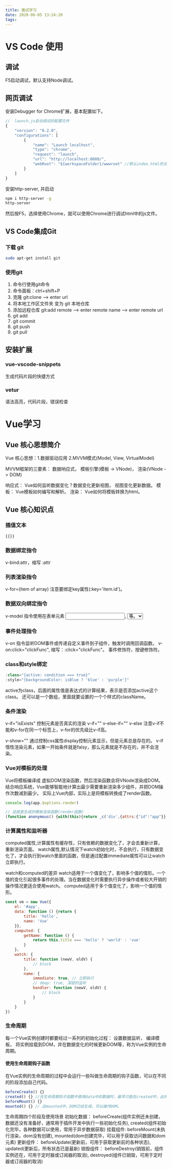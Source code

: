 ```yaml
---
title: 面试学习
date: 2020-06-05 13:24:20
tags:
---
```


# VS Code 使用
## 调试
F5启动调试，默认支持Node调试。

## 网页调试
安装Debugger for Chrome扩展，基本配置如下。
```js
//  launch.js启动调试的配置文件
{ 
    "version": "0.2.0",
    "configurations": [
        { 
            "name": "Launch localhost",
            "type": "chrome",
            "request": "launch",            
            "url": "http://localhost:8080/",
            "webRoot": "${workspaceFolder}/wwwroot" //默认index.html的文件夹位置, workspaceFolder 是当前.vscode所在的文件夹
        }
    ]
}

```
安装http-server, 并启动
```bash
npm i http-server -g
http-server
```
然后按F5，选择使用Chrome，就可以使用Chrome进行调试html中的js文件。

## VS Code集成Git
### 下载 git
```bash
sudo apt-get install git
```
### 使用git
1. 命令行使用git命令
2. 命令面板：ctrl+shift+P 
3. 克隆 git:clone  --> enter url
4. 将本地工作区文件夹 变为 git 本地仓库
5. 添加远程仓库 git:add remote --> enter remote name --> enter remote url
6. git add
7. git commit
8. git push
9. git pull

## 安装扩展
### vue-vscode-snippets
生成代码片段的快捷方式
### vetur
语法高亮，代码片段，错误检查

# Vue学习
## Vue 核心思想简介
Vue 核心思想：1.数据驱动应用 2.MVVM模式(Model, View, VirtualModel)

MVVM框架的三要素： 数据响应式， 模板引擎(模板 -> VNode)， 渲染(VNode -> DOM)

响应式： Vue如何监听数据变化？数据变化更新视图， 视图变化更新数据。
模板： Vue模板如何编写和解析。
渲染： Vue如何将模板转换为html。

## Vue 核心知识点
### 插值文本 
```js
{{}}
```
### 数据绑定指令 
v-bind:attr，缩写 :attr
### 列表渲染指令 
v-for=(item of array) 注意要绑定key属性(:key='item.id')。
### 数据双向绑定指令
v-model 指令使用在表单元素 <input>, <select>, <option>等。
### 事件处理指令
v-on 指令监听DOM事件或传递自定义事件到子组件，触发时调用回调函数。
v-on:click="clickFunc", 缩写：:click="clickFunc"。
事件修饰符，按键修饰符。
### class和style绑定
```js
:class="{active: condition === true}"
:style="{backgroundColor: isBlue ? 'blue' : 'purple'}"
```
active为class，后面的属性值是表达式的计算结果，表示是否添加active这个class。
还可以是一个数组，里面就要设置的一个个样式的className。
### 条件渲染
v-if="isExists" 控制元素是否真实的渲染
v-if=""
v-else-if=""
v-else
注意v-if不能和v-for在同一个标签上，v-for的优先级比v-if高。

v-show="" 通过控制css属性display控制元素显示，但是元素总是存在的。
v-if惰性渲染元素，如果一开始条件就是falsy，那么元素就是不存在的，并不会渲染。

### Vue对模板的处理
Vue将模板编译成 虚拟DOM渲染函数，然后渲染函数会将VNode渲染成DOM。结合响应系统，Vue能够智能地计算出最少需要重新渲染多少组件，并把DOM操作次数减到最少。
实际上Vue内部，实际上是将模板转换成了render函数。
```js
console.log(app.$options.render)

// 这就是生成的模板渲染函数(render函数)
(function anonymous() {with(this){return _c('div',{attrs:{"id":"app"}},[_c('h2',{attrs:{"title":title}},[_v("\n            "+_s(title)+"\n        ")]),_v(" "),_c('input',{directives:[{name:"model",rawName:"v-model",value:(course),expression:"course"}],attrs:{"type":"text"},domProps:{"value":(course)},on:{"keydown":function($event){if(!$event.type.indexOf('key')&&_k($event.keyCode,"enter",13,$event.key,"Enter"))return null;return addCourse($event)},"input":function($event){if($event.target.composing)return;course=$event.target.value}}}),_v(" "),_c('button',{on:{"click":addCourse}},[_v("新增课程")]),_v(" "),(courses.length == 0)?_c('p',[_v("没有任何课程信息")]):_e(),_v(" "),_c('ul',_l((courses),function(c){return _c('li',{class:{active: (selectedCourse === c)},on:{"click":function($event){selectedCourse = c}}},[_v(_s(c))])}),0)])}})
```
### 计算属性和监听器
computed属性,计算属性有缓存性，只有依赖的数据变化了，才会去重新计算，重新渲染页面。
watch属性,默认情况下watch初始化时，不会执行，只有数据变化了，才会执行到watch里面的函数，但是通过配置immediate属性可以让watch立即执行。

watch和computed的差异
watch适用于一个值变化了，影响多个值的情形。一个值的变化引起很多事件的处理。当在数据变化时需要执行异步操作或者较大开销的操作情况更适合使用watch。
computed适用于多个值变化了，影响一个值的情形。
```js
const vm = new Vue({
    el: '#app',
    data: function () {return {
        title: 'hello',
        name: 'Vue'
    }},
    computed: {
        getName: function () {
            return this.title === 'hello' ? 'world' : 'vue'
        }
    }，
    watch: {
        title: function (newV, oldV) {
            // block
        },
        name: {
            immediate: true, // 立即执行
            // deep: true, 深层的监听
            handler: function (newV, oldV) {
                // block
            }
        }
    }
})
```

### 生命周期
每一个Vue实例创建时都要经过一系列的初始化过程： 设置数据监听， 编译模板， 将实例挂载到DOM，并在数据变化的时候更新DOM等，称为Vue实例的生命周期。
#### 使用生命周期钩子函数
在Vue实例的生命周期的过程中会运行一些叫做生命周期的钩子函数，可以在不同的阶段添加自己代码。
```js
beforeCreate() {}
created() {} //在生命周期钩子函数中使用data中的数据时，最早只能在created中，此时能使用data中的数据，但此时还没有挂载，还没有DOM，还不能操作DOM
beforeMount() {}
mounted() {} // 这mounted中，DOM已经生成，可以操作DOM。
```

生命周期四个阶段及使用场景
初始化数据： beforeCreate(组件实例还未创建，数据还没有准备好，通常用于插件开发中执行一些初始化任务), created(组件初始化完毕，各种数据可以使用，常用于异步数据获取) 
挂载组件:   beforeMount(未执行渲染，dom没有创建), mounted(dom创建完毕，可以用于获取访问数据和dom元素)
更新组件： beforeUpdate(更新前，可用于获取更新前的各种状态), updated(更新后，所有状态已是最新)
销毁组件： beforeDestroy(销毁前，组件实例还在，可用于定时器或订阅器的取消), destroyed(组件已销毁，可用于定时器或订阅器的取消)

